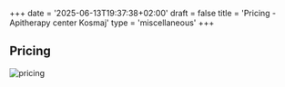 +++
date = '2025-06-13T19:37:38+02:00'
draft = false
title = 'Pricing - Apitherapy center Kosmaj'
type = 'miscellaneous'
+++

## Pricing

![pricing](/images/pricing-60.jpeg)
